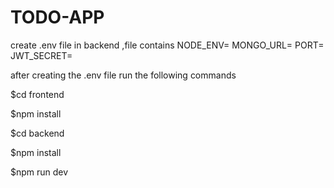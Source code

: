 # TODO-APP
create .env file in backend ,file contains
NODE_ENV=
MONGO_URL=
PORT=
JWT_SECRET=

after creating the .env file run the following commands

$cd frontend

$npm install

$cd backend

$npm install

$npm run dev
